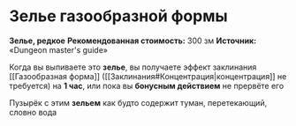 # Зелье газообразной формы

**Зелье, редкое**
**Рекомендованная стоимость:** 300 зм
**Источник:** «Dungeon master's guide»

Когда вы выпиваете это **зелье**, вы получаете эффект заклинания [[Газообразная форма]] ([[Заклинания#Концентрация|концентрация]] не требуется) на **1 час**, или пока вы **бонусным действием** не прервёте его

Пузырёк с этим **зельем** как будто содержит туман, перетекающий, словно вода